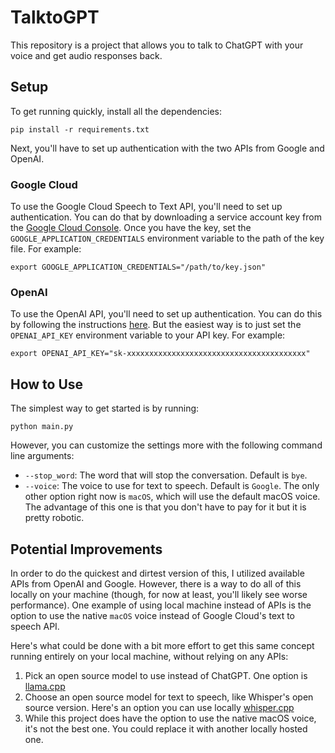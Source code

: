 # TalktoGPT

This repository is a project that allows you to talk to ChatGPT with your voice and get audio responses back.

## Setup

To get running quickly, install all the dependencies:

```
pip install -r requirements.txt
```

Next, you'll have to set up authentication with the two APIs from Google and OpenAI.

### Google Cloud

To use the Google Cloud Speech to Text API, you'll need to set up authentication. You can do that by downloading a service account key from the [Google Cloud Console](https://console.cloud.google.com/iam-admin/serviceaccounts). Once you have the key, set the `GOOGLE_APPLICATION_CREDENTIALS` environment variable to the path of the key file. For example:

```
export GOOGLE_APPLICATION_CREDENTIALS="/path/to/key.json"
```

### OpenAI

To use the OpenAI API, you'll need to set up authentication. You can do this by following the instructions [here](https://platform.openai.com/docs/api-reference/authentication). But the easiest way is to just set the `OPENAI_API_KEY` environment variable to your API key. For example:

```
export OPENAI_API_KEY="sk-xxxxxxxxxxxxxxxxxxxxxxxxxxxxxxxxxxxxxxxx"
```

## How to Use

The simplest way to get started is by running:

```
python main.py
```

However, you can customize the settings more with the following command line arguments:

- `--stop_word`: The word that will stop the conversation. Default is `bye`.
- `--voice`: The voice to use for text to speech. Default is `Google`. The only other option right now is `macOS`, which will use the default macOS voice. The advantage of this one is that you don't have to pay for it but it is pretty robotic.


## Potential Improvements

In order to do the quickest and dirtest version of this, I utilized available APIs from OpenAI and Google. However, there is a way to do all of this locally on your machine (though, for now at least, you'll likely see worse performance). One example of using local machine instead of APIs is the option to use the native `macOS` voice instead of Google Cloud's text to speech API.

Here's what could be done with a bit more effort to get this same concept running entirely on your local machine, without relying on any APIs:
1. Pick an open source model to use instead of ChatGPT. One option is [llama.cpp](https://github.com/ggerganov/llama.cpp)
2. Choose an open source model for text to speech, like Whisper's open source version. Here's an option you can use locally [whisper.cpp](https://github.com/ggerganov/whisper.cpp)
3. While this project does have the option to use the native macOS voice, it's not the best one. You could replace it with another locally hosted one.